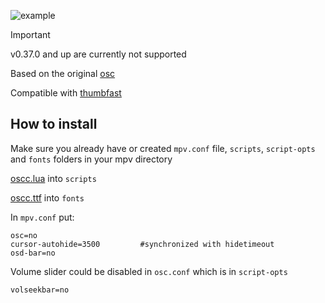 
![example](https://github.com/longtermfree/oscc/blob/main/example.jpg)

> [!IMPORTANT]  
> v0.37.0 and up are currently not supported

Based on the original [osc](https://github.com/mpv-player/mpv/blob/master/player/lua/osc.lua)

Compatible with [thumbfast](https://github.com/po5/thumbfast)

## How to install
Make sure you already have or created `mpv.conf` file, `scripts`, `script-opts` and `fonts` folders in your mpv directory

[oscc.lua](https://github.com/longtermfree/oscc/blob/main/oscc.lua) into `scripts`

[oscc.ttf](https://github.com/longtermfree/oscc/blob/main/oscc.ttf) into `fonts`

In `mpv.conf` put:

```
osc=no
cursor-autohide=3500         #synchronized with hidetimeout
osd-bar=no
```
Volume slider could be disabled in `osc.conf` which is in `script-opts`
```
volseekbar=no
```





